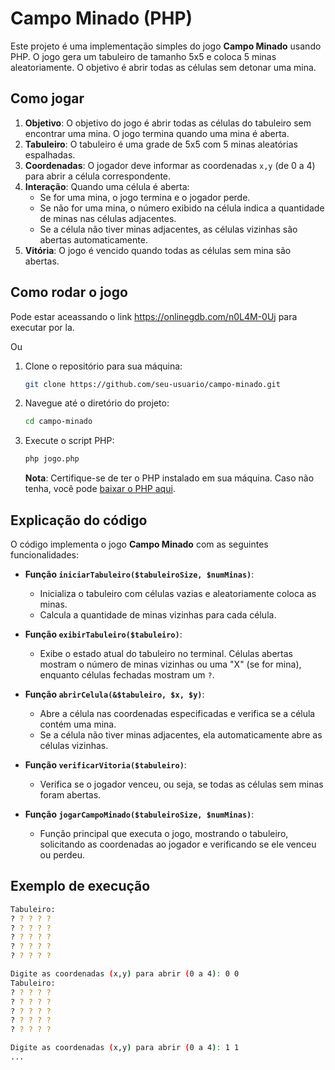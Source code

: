 # Campo Minado (PHP)

Este projeto é uma implementação simples do jogo **Campo Minado** usando PHP. O jogo gera um tabuleiro de tamanho 5x5 e coloca 5 minas aleatoriamente. O objetivo é abrir todas as células sem detonar uma mina.

## Como jogar

1. **Objetivo**: O objetivo do jogo é abrir todas as células do tabuleiro sem encontrar uma mina. O jogo termina quando uma mina é aberta.
2. **Tabuleiro**: O tabuleiro é uma grade de 5x5 com 5 minas aleatórias espalhadas.
3. **Coordenadas**: O jogador deve informar as coordenadas `x,y` (de 0 a 4) para abrir a célula correspondente.
4. **Interação**: Quando uma célula é aberta:
    - Se for uma mina, o jogo termina e o jogador perde.
    - Se não for uma mina, o número exibido na célula indica a quantidade de minas nas células adjacentes.
    - Se a célula não tiver minas adjacentes, as células vizinhas são abertas automaticamente.
5. **Vitória**: O jogo é vencido quando todas as células sem mina são abertas.

## Como rodar o jogo
  
   Pode estar aceassando o link https://onlinegdb.com/n0L4M-0Uj para executar por la.

   Ou

1. Clone o repositório para sua máquina:

    ```bash
    git clone https://github.com/seu-usuario/campo-minado.git
    ```

2. Navegue até o diretório do projeto:

    ```bash
    cd campo-minado
    ```

3. Execute o script PHP:

    ```bash
    php jogo.php
    ```

    **Nota**: Certifique-se de ter o PHP instalado em sua máquina. Caso não tenha, você pode [baixar o PHP aqui](https://www.php.net/downloads.php).

## Explicação do código

O código implementa o jogo **Campo Minado** com as seguintes funcionalidades:

- **Função `iniciarTabuleiro($tabuleiroSize, $numMinas)`**:
    - Inicializa o tabuleiro com células vazias e aleatoriamente coloca as minas.
    - Calcula a quantidade de minas vizinhas para cada célula.

- **Função `exibirTabuleiro($tabuleiro)`**:
    - Exibe o estado atual do tabuleiro no terminal. Células abertas mostram o número de minas vizinhas ou uma "X" (se for mina), enquanto células fechadas mostram um `?`.

- **Função `abrirCelula(&$tabuleiro, $x, $y)`**:
    - Abre a célula nas coordenadas especificadas e verifica se a célula contém uma mina.
    - Se a célula não tiver minas adjacentes, ela automaticamente abre as células vizinhas.

- **Função `verificarVitoria($tabuleiro)`**:
    - Verifica se o jogador venceu, ou seja, se todas as células sem minas foram abertas.

- **Função `jogarCampoMinado($tabuleiroSize, $numMinas)`**:
    - Função principal que executa o jogo, mostrando o tabuleiro, solicitando as coordenadas ao jogador e verificando se ele venceu ou perdeu.

## Exemplo de execução

```bash
Tabuleiro:
? ? ? ? ? 
? ? ? ? ? 
? ? ? ? ? 
? ? ? ? ? 
? ? ? ? ? 

Digite as coordenadas (x,y) para abrir (0 a 4): 0 0
Tabuleiro:
? ? ? ? ? 
? ? ? ? ? 
? ? ? ? ? 
? ? ? ? ? 
? ? ? ? ? 

Digite as coordenadas (x,y) para abrir (0 a 4): 1 1
...
